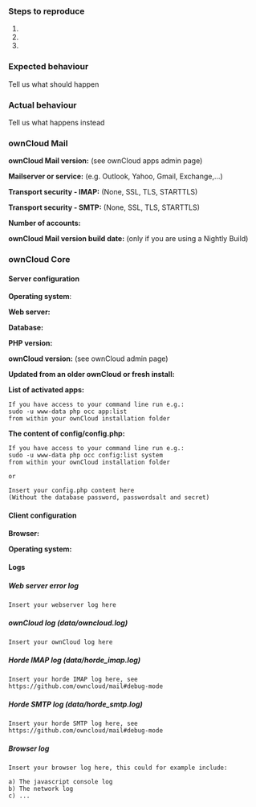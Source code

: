 ### Steps to reproduce
1.
2.
3.

### Expected behaviour
Tell us what should happen

### Actual behaviour
Tell us what happens instead

### ownCloud Mail

**ownCloud Mail version:** (see ownCloud apps admin page)

**Mailserver or service:** (e.g. Outlook, Yahoo, Gmail, Exchange,...)

**Transport security - IMAP:** (None, SSL, TLS, STARTTLS) 

**Transport security - SMTP:** (None, SSL, TLS, STARTTLS)

**Number of accounts:**

**ownCloud Mail version build date:** (only if you are using a Nightly Build)


### ownCloud Core

#### Server configuration
**Operating system**:

**Web server:**

**Database:**

**PHP version:**

**ownCloud version:** (see ownCloud admin page)

**Updated from an older ownCloud or fresh install:**

**List of activated apps:**

```
If you have access to your command line run e.g.:
sudo -u www-data php occ app:list
from within your ownCloud installation folder
```

**The content of config/config.php:**

```
If you have access to your command line run e.g.:
sudo -u www-data php occ config:list system
from within your ownCloud installation folder

or 

Insert your config.php content here
(Without the database password, passwordsalt and secret)
```

#### Client configuration
**Browser:**

**Operating system:**

#### Logs
##### Web server error log
```
Insert your webserver log here
```

##### ownCloud log (data/owncloud.log)
```
Insert your ownCloud log here
```

##### Horde IMAP log (data/horde_imap.log)
```
Insert your horde IMAP log here, see https://github.com/owncloud/mail#debug-mode
```

##### Horde SMTP log (data/horde_smtp.log)
```
Insert your horde SMTP log here, see https://github.com/owncloud/mail#debug-mode
```

##### Browser log
```
Insert your browser log here, this could for example include:

a) The javascript console log
b) The network log 
c) ...
```
